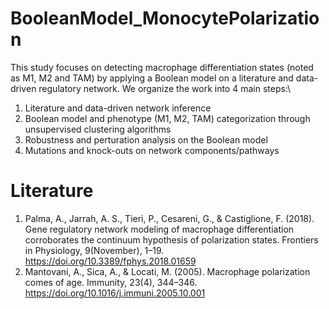 # BooleanModel_MonocytePolarization

This study focuses on detecting macrophage differentiation states (noted as M1, M2 and TAM) by applying a Boolean model on 
a literature and data-driven regulatory network. We organize the work into 4 main steps:\
1. Literature and data-driven network inference
2. Boolean model and phenotype (M1, M2, TAM) categorization through unsupervised clustering algorithms
3. Robustness and perturation analysis on the Boolean model
4. Mutations and knock-outs on network components/pathways


# Literature
1. Palma, A., Jarrah, A. S., Tieri, P., Cesareni, G., & Castiglione, F. (2018). 
Gene regulatory network modeling of macrophage differentiation corroborates the continuum hypothesis of polarization states. 
Frontiers in Physiology, 9(November), 1–19. https://doi.org/10.3389/fphys.2018.01659
2. Mantovani, A., Sica, A., & Locati, M. (2005). 
Macrophage polarization comes of age. 
Immunity, 23(4), 344–346. https://doi.org/10.1016/j.immuni.2005.10.001
